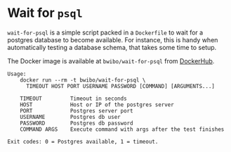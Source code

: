 # Wait for `psql`

`wait-for-psql` is a simple script packed in a `Dockerfile` to wait for a
postgres database to become available. For instance, this is handy when
automatically testing a database schema, that takes some time to setup.

The Docker image is available at `bwibo/wait-for-psql` from
[DockerHub](https://hub.docker.com/repository/docker/bwibo/wait-for-psql/tags).

```text
Usage:
    docker run --rm -t bwibo/wait-for-psql \
      TIMEOUT HOST PORT USERNAME PASSWORD [COMMAND] [ARGUMENTS...]

    TIMEOUT         Timeout in seconds
    HOST            Host or IP of the postgres server
    PORT            Postgres server port
    USERNAME        Postgres db user
    PASSWORD        Postgres db password
    COMMAND ARGS    Execute command with args after the test finishes

Exit codes: 0 = Postgres available, 1 = timeout.
```
